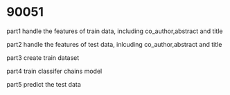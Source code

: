 # 90051
part1 handle the features of train data, including co_author,abstract and title

part2 handle the features of test data, inlcuding co_author,abstract and title

part3 create train dataset

part4 train classifer chains model

part5 predict the test data
